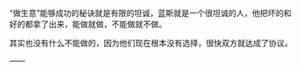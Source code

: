 “做生意”能够成功的秘诀就是有限的坦诚，蓝斯就是一个很坦诚的人，他把坏的和好的都拿了出来，能做就做，不能做就不做。

其实也没有什么不能做的，因为他们现在根本没有选择，很快双方就达成了协议。

——

